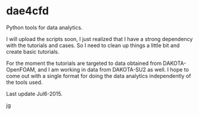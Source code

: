 # dae4cfd
Python tools for data analytics.

I will upload the scripts soon, I just realized that I have a strong dependency with the tutorials and cases.  So I need to clean up things a little bit and create basic tutorials.

For the moment the tutorials are targeted to data obtained from DAKOTA-OpenFOAM, and I am working in data from DAKOTA-SU2 as well.  I hope to come out with a single format for doing the data analytics independently of the tools used.

Last update Jul6-2015.

jg


